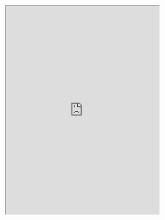 <iframe src="https://www.codesters.com/embed/v1/preview/c4997f736c6f4d6db557e1b51b318324/" height="680" width="500"></iframe>
